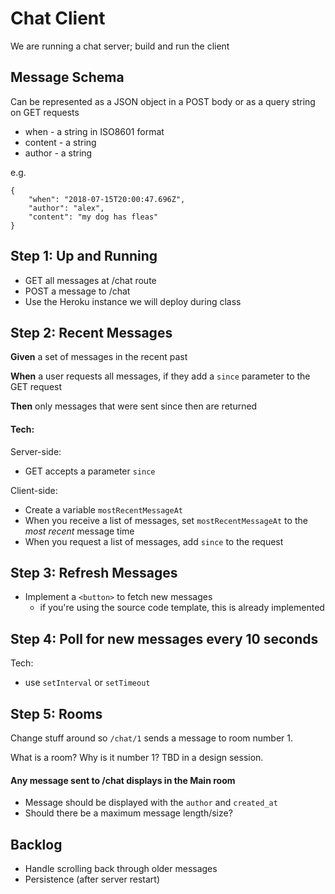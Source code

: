 # Chat Client

We are running a chat server; build and run the client

## Message Schema

Can be represented as a JSON object in a POST body or as a query string on GET requests

* when - a string in ISO8601 format
* content - a string
* author - a string

e.g.
```
{
    "when": "2018-07-15T20:00:47.696Z",
    "author": "alex",
    "content": "my dog has fleas"
}
```

## Step 1: Up and Running

* GET all messages at /chat route
* POST a message to /chat
* Use the Heroku instance we will deploy during class

## Step 2: Recent Messages

**Given** a set of messages in the recent past

**When** a user requests all messages, if they add a `since` parameter to the GET request

**Then** only messages that were sent since then are returned

#### Tech:

Server-side:

* GET accepts a parameter `since`

Client-side:

* Create a variable `mostRecentMessageAt`
* When you receive a list of messages, set `mostRecentMessageAt` to the *most recent* message time
* When you request a list of messages, add `since` to the request

## Step 3: Refresh Messages

* Implement a `<button>` to fetch new messages
  * if you're using the source code template, this is already implemented

## Step 4: Poll for new messages every 10 seconds

Tech:

* use `setInterval` or `setTimeout`

## Step 5: Rooms

Change stuff around so `/chat/1` sends a message to room number 1.

What is a room? Why is it number 1? TBD in a design session.

#### Any message sent to /chat displays in the Main room

  * Message should be displayed with the `author` and `created_at`
  * Should there be a maximum message length/size?

## Backlog

  * Handle scrolling back through older messages
  * Persistence (after server restart)

